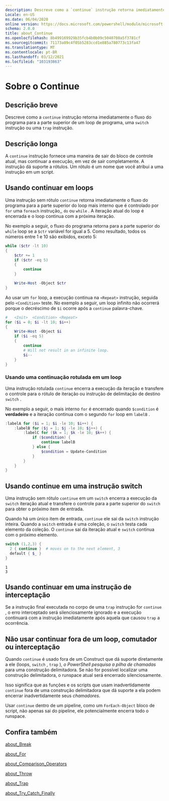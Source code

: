 ```yaml
---
description: Descreve como a `continue` instrução retorna imediatamente o fluxo do programa para a parte superior de um loop de programa, uma `switch` instrução ou uma `trap` instrução.
Locale: en-US
ms.date: 06/04/2020
online version: https://docs.microsoft.com/powershell/module/microsoft.powershell.core/about/about_continue?view=powershell-7&WT.mc_id=ps-gethelp
schema: 2.0.0
title: about_Continue
ms.openlocfilehash: 8b499169929b35fcb4b0b09c5040780a5f3781cf
ms.sourcegitcommit: 71173a89c4f05b5283ccd1e885a780773c13fa47
ms.translationtype: MT
ms.contentlocale: pt-BR
ms.lasthandoff: 03/12/2021
ms.locfileid: "103193863"
---
```

# <a name="about-continue"></a>Sobre o Continue

## <a name="short-description"></a>Descrição breve

Descreve como a `continue` instrução retorna imediatamente o fluxo do programa para a parte superior de um loop de programa, uma `switch` instrução ou uma `trap` instrução.

## <a name="long-description"></a>Descrição longa

A `continue` instrução fornece uma maneira de sair do bloco de controle atual, mas continuar a execução, em vez de sair completamente. A instrução dá suporte a rótulos.
Um rótulo é um nome que você atribui a uma instrução em um script.

## <a name="using-continue-in-loops"></a>Usando continuar em loops

Uma instrução sem rótulo `continue` retorna imediatamente o fluxo do programa para a parte superior do loop mais interno que é controlado por `for` uma `foreach` instrução,, `do` ou `while` . A iteração atual do loop é encerrada e o loop continua com a próxima iteração.

No exemplo a seguir, o fluxo do programa retorna para a parte superior do `while` loop se a `$ctr` variável for igual a 5. Como resultado, todos os números entre 1 e 10 são exibidos, exceto 5:

```powershell
while ($ctr -lt 10)
{
    $ctr += 1
    if ($ctr -eq 5)
    {
        continue
    }

    Write-Host -Object $ctr
}
```

Ao usar um `for` loop, a execução continua na `<Repeat>` instrução, seguida pelo `<Condition>` teste. No exemplo a seguir, um loop infinito não ocorrerá porque o decréscimo de `$i` ocorre após a `continue` palavra-chave.

```powershell
#   <Init>  <Condition> <Repeat>
for ($i = 0; $i -lt 10; $i++)
{
    Write-Host -Object $i
    if ($i -eq 5)
    {
        continue
        # Will not result in an infinite loop.
        $i--
    }
}
```

### <a name="using-a-labeled-continue-in-a-loop"></a>Usando uma continuação rotulada em um loop

Uma instrução rotulada `continue` encerra a execução da iteração e transfere o controle para o rótulo de iteração ou instrução de delimitação de destino `switch` .

No exemplo a seguir, o mais interno `for` é encerrado quando `$condition` é **verdadeiro** e a iteração continua com o segundo `for` loop em `labelB` .

```powershell
:labelA for ($i = 1; $i -le 10; $i++) {
    :labelB for ($j = 1; $j -le 10; $j++) {
        :labelC for ($k = 1; $k -le 10; $k++) {
            if ($condition) {
                continue labelB
            } else {
                $condition = Update-Condition
            }
        }
    }
}
```

## <a name="using-continue-in-a-switch-statement"></a>Usando continue em uma instrução switch

Uma instrução sem rótulo `continue` em um `switch` encerra a execução da `switch` iteração atual e transfere o controle para a parte superior do `switch` para obter o próximo item de entrada.

Quando há um único item de entrada, `continue` ele sai da `switch` instrução inteira.
Quando a `switch` entrada é uma coleção, o `switch` testa cada elemento da coleção. O `continue` sai da iteração atual e `switch` continua com o próximo elemento.

```powershell
switch (1,2,3) {
  2 { continue }  # moves on to the next element, 3
  default { $_ }
}
```

```Output
1
3
```

## <a name="using-continue-in-a-trap-statement"></a>Usando continuar em uma instrução de interceptação

Se a instrução final executada no corpo de uma `trap` instrução for `continue` , o erro interceptado será silenciosamente ignorado e a execução continuará com a instrução imediatamente após aquela que causou `trap` a ocorrência.

## <a name="do-not-use-continue-outside-of-a-loop-switch-or-trap"></a>Não usar continuar fora de um loop, comutador ou interceptação

Quando `continue` é usado fora de um Construct que dá suporte diretamente a ele (loops, `switch` , `trap` ), _o PowerShell pesquisa a pilha de chamadas_ para uma construção delimitadora. Se não for possível localizar uma construção delimitadora, o runspace atual será encerrado silenciosamente.

Isso significa que as funções e os scripts que usam inadvertidamente `continue` fora de uma construção delimitadora que dá suporte a ela podem encerrar inadvertidamente seus _chamadores_.

Usar `continue` dentro de um pipeline, como um `ForEach-Object` bloco de script, não apenas sai do pipeline, ele potencialmente encerra todo o runspace.

## <a name="see-also"></a>Confira também

[about_Break](about_Break.md)

[about_For](about_For.md)

[about_Comparison_Operators](about_Comparison_Operators.md)

[about_Throw](about_Throw.md)

[about_Trap](about_Trap.md)

[about_Try_Catch_Finally](about_Try_Catch_Finally.md)
